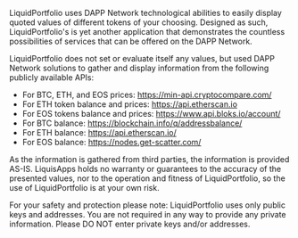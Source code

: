 LiquidPortfolio uses DAPP Network technological abilities to easily display quoted values of different tokens of your choosing. Designed as such, LiquidPortfolio's is yet another application that demonstrates the countless possibilities of services that can be offered on the DAPP Network.

LiquidPortfolio does not set or evaluate itself any values, but used DAPP Network solutions to gather and display information from the following publicly available APIs:

- For BTC, ETH, and EOS prices: https://min-api.cryptocompare.com/
- For ETH token balance and prices: https://api.etherscan.io
- For EOS tokens balance and prices: https://www.api.bloks.io/account/
- For BTC balance: https://blockchain.info/q/addressbalance/
- For ETH balance: https://api.etherscan.io/
- For EOS balance: https://nodes.get-scatter.com/

As the information is gathered from third parties, the information is provided AS-IS. LiquisApps holds no warranty or guarantees to the accuracy of the presented values, nor to the operation and fitness of LiquidPortfolio, so the use of LiquidPortfolio is at your own risk.

For your safety and protection please note: LiquidPortfolio uses only public keys and addresses. You are not required in any way to provide any private information. Please DO NOT enter private keys and/or addresses.